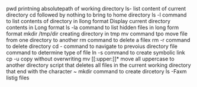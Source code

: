 pwd printning absolutepath of working directory
ls- list content of current directory
cd followed by nothing to bring to home directory
ls -l command to list contents of directory in llong format
Display current directory contents in  Long format 
ls -la command to list hidden files in long form format
mkdir /tmp/dir creating directory in tmp 
mv command tpo move file from one directory to another
rm command to delete a filex
rm -r command to delete directory
cd - command to navigate to prevoius directory
file command to determine type of file
ln -s command to create symbolic link
cp -u copy without overwriting
mv [[:upper:]]* move all uppercase to another directory
script that deletes all files in the current working directory that end with the character ~
mkdir command to create dircetory
ls -Faxm listig files 